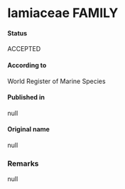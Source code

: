 # Iamiaceae FAMILY

#### Status
ACCEPTED

#### According to
World Register of Marine Species

#### Published in
null

#### Original name
null

### Remarks
null
